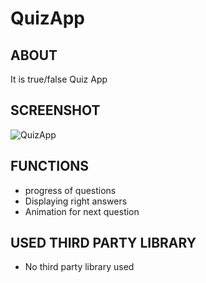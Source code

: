 # QuizApp

## ABOUT
It is true/false Quiz App

## SCREENSHOT
![QuizApp](https://user-images.githubusercontent.com/44651301/106167225-007a7e00-61b3-11eb-936f-97b65cc296c4.gif)

## FUNCTIONS
* progress of questions
* Displaying right answers
* Animation for next question

## USED THIRD PARTY LIBRARY
- No third party library used
